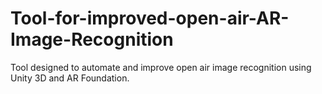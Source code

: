 # Tool-for-improved-open-air-AR-Image-Recognition
Tool designed to automate and improve open air image recognition using Unity 3D and AR Foundation.
